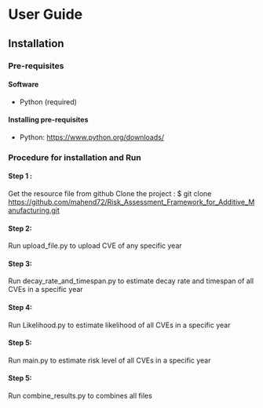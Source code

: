 # User Guide
## Installation
### Pre-requisites
#### Software
* Python (required)

#### Installing pre-requisites
* Python: https://www.python.org/downloads/


### Procedure for installation and Run

#### Step 1 :
Get the resource file from github
Clone the project : $ git clone https://github.com/mahend72/Risk_Assessment_Framework_for_Additive_Manufacturing.git

#### Step 2:
Run upload_file.py to upload CVE of any specific year

#### Step 3:
Run decay_rate_and_timespan.py to estimate decay rate and timespan of all CVEs in a specific year

#### Step 4:
Run Likelihood.py to estimate likelihood of all CVEs in a specific year

#### Step 5:
Run main.py to estimate risk level of all CVEs in a specific year

#### Step 5:
Run combine_results.py to combines all files 
